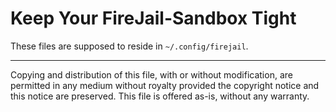 Keep Your FireJail-Sandbox Tight
================================

These files are supposed to reside in `~/.config/firejail`.

---------------------------------------------------------------------

Copying and distribution of this file, with or without modification,
are permitted in any medium without royalty provided the copyright
notice and this notice are preserved.  This file is offered as-is,
without any warranty.
